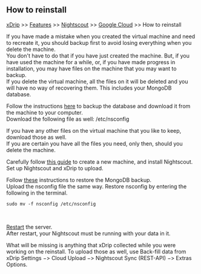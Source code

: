## How to reinstall
[xDrip](../../README.md) >> [Features](../Features_page.md) >> [Nightscout](../Nightscout_page.md) >> [Google Cloud](./GoogleCloud.md) >> How to reinstall   
  
If you have made a mistake when you created the virtual machine and need to recreate it, you should backup first to avoid losing everything when you delete the machine.  
You don't have to do that if you have just created the machine.  But, if you have used the machine for a while, or, if you have made progress in installation, you may have files on the machine that you may want to backup.  
If you delete the virtual machine, all the files on it will be deleted and you will have no way of recovering them.  This includes your MongoDB database.  
  
Follow the instructions [here](./DatabaseBackup.md) to backup the database and download it from the machine to your computer.  
Download the following file as well: /etc/nsconfig

If you have any other files on the virtual machine that you like to keep, download those as well.  
If you are certain you have all the files you need, only then, should you delete the machine.  
  
Carefully follow [this guide](./GoogleCloud.md) to create a new machine, and install Nightscout.  Set up Nightscout and xDrip to upload.  

Follow [these](./DatabaseRestore.md) instructions to restore the MongoDB backup.    
Upload the nsconfig file the same way.  Restore nsconfig by entering the following in the terminal.  
  
```  
sudo mv -f nsconfig /etc/nsconfig
```  
<br/>  
  
[Restart](./Restart.md) the server.  
After restart, your Nightscout must be running with your data in it.  
  
What will be missing is anything that xDrip collected while you were working on the reinstall.  To upload those as well, use Back-fill data from xDrip Settings &#8722;> Cloud Upload &#8722;> Nightscout Sync (REST-API) &#8722;> Extras Options.  
